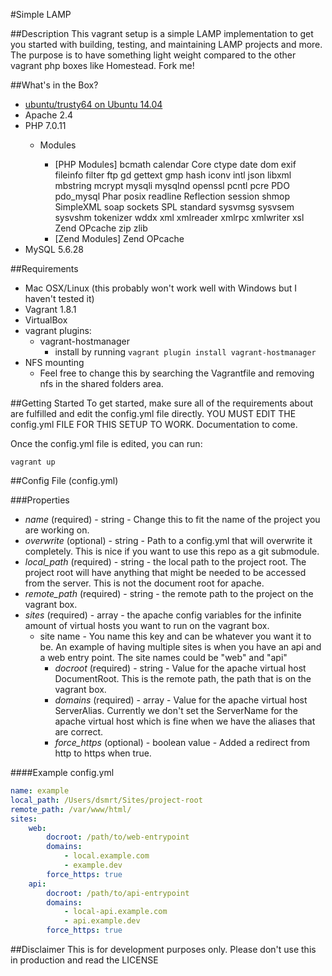 #Simple LAMP

##Description
This vagrant setup is a simple LAMP implementation to get you started with building, testing, and maintaining LAMP projects and more. The purpose is to have something light weight compared to the other vagrant php boxes like Homestead. Fork me!

##What's in the Box?
- [ubuntu/trusty64 on Ubuntu 14.04](https://atlas.hashicorp.com/ubuntu/boxes/trusty64)
- Apache 2.4
- PHP 7.0.11
    - Modules

        - [PHP Modules] bcmath calendar Core ctype date dom exif fileinfo filter ftp gd gettext gmp hash iconv intl json libxml mbstring mcrypt mysqli mysqlnd openssl pcntl pcre PDO pdo_mysql Phar posix readline Reflection session shmop SimpleXML soap sockets SPL standard sysvmsg sysvsem sysvshm tokenizer wddx xml xmlreader xmlrpc xmlwriter xsl Zend OPcache zip zlib
        - [Zend Modules] Zend OPcache
- MySQL 5.6.28

##Requirements
- Mac OSX/Linux (this probably won't work well with Windows but I haven't tested it)
- Vagrant 1.8.1
- VirtualBox
- vagrant plugins:
	- vagrant-hostmanager
		- install by running `vagrant plugin install vagrant-hostmanager`
- NFS mounting
	- Feel free to change this by searching the Vagrantfile and removing nfs in the shared folders area. 

##Getting Started
To get started, make sure all of the requirements about are fulfilled and edit the config.yml file directly. YOU MUST EDIT THE config.yml FILE FOR THIS SETUP TO WORK. Documentation to come.

Once the config.yml file is edited, you can run:

`vagrant up`

##Config File (config.yml)

###Properties
- *name* (required) - string - Change this to fit the name of the project you are working on.
- *overwrite* (optional) - string - Path to a config.yml that will overwrite it completely. This is nice if you want to use this repo as a git submodule.
- *local_path* (required) - string - the local path to the project root. The project root will have anything that might be needed to be accessed from the server. This is not the document root for apache.
- *remote_path* (required) - string - the remote path to the project on the vagrant box.
- *sites* (required) - array - the apache config variables for the infinite amount of virtual hosts you want to run on the vagrant box.
    - site name - You name this key and can be whatever you want it to be. An example of having multiple sites is when you have an api and a web entry point. The site names could be "web" and "api"
        - *docroot* (required) - string - Value for the apache virtual host DocumentRoot. This is the remote path, the path that is on the vagrant box.
        - *domains* (required) - array - Value for the apache virtual host ServerAlias. Currently we don't set the ServerName for the apache virtual host which is fine when we have the aliases that are correct.
        - *force_https* (optional) - boolean value - Added a redirect from http to https when true.

####Example config.yml
```yaml
name: example
local_path: /Users/dsmrt/Sites/project-root
remote_path: /var/www/html/
sites: 
    web:
        docroot: /path/to/web-entrypoint
        domains: 
            - local.example.com
            - example.dev
        force_https: true
    api:
        docroot: /path/to/api-entrypoint
        domains: 
            - local-api.example.com
            - api.example.dev
        force_https: true
```

##Disclaimer
This is for development purposes only. Please don't use this in production and read the LICENSE


